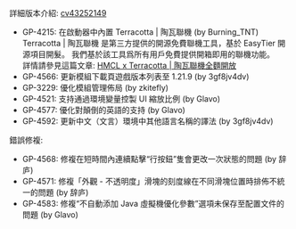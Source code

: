 ---
---

詳細版本介紹: [cv43252149](https://www.bilibili.com/opus/1119832333534363699)

- GP-4215: 在啟動器中內置 Terracotta | 陶瓦聯機 (by Burning_TNT)  
  Terracotta | 陶瓦聯機 是第三方提供的開源免費聯機工具，基於 EasyTier 開源項目開髮。
  我們基於該工具爲所有用戶免費提供開箱即用的聯機功能。  
  詳情請參見這篇文章: [HMCL x Terracotta | 陶瓦聯機全麵開放](https://www.bilibili.com/opus/1119528739516973063)
- GP-4566: 更新模組下載頁遊戲版本列表至 1.21.9 (by 3gf8jv4dv)
- GP-3229: 優化模組管理佈局 (by zkitefly)
- GP-4521: 支持通過環境變量控製 UI 縮放比例 (by Glavo)
- GP-4577: 優化對顛倒的英語的支持 (by Glavo)
- GP-4592: 更新中文（文言）環境中其他語言名稱的譯法 (by 3gf8jv4dv)

錯誤修複:

- GP-4568: 修複在短時間內連續點擊“行按鈕”隻會更改一次狀態的問題 (by 辞庐)
- GP-4571: 修複「外觀 - 不透明度」滑塊的刻度線在不同滑塊位置時排佈不統一的問題 (by 辞庐)
- GP-4583: 修複“不自動添加 Java 虛擬機優化參數”選項未保存至配置文件的問題 (by Glavo)
